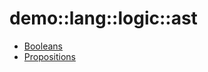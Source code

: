 # demo::lang::logic::ast


   * [Booleans](/docs/Library/demo/lang/logic/ast/Booleans.md)
   * [Propositions](/docs/Library/demo/lang/logic/ast/Propositions.md)